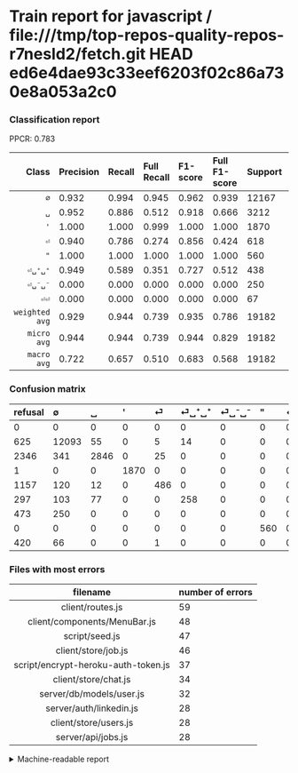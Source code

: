 # Train report for javascript / file:///tmp/top-repos-quality-repos-r7nesld2/fetch.git HEAD ed6e4dae93c33eef6203f02c86a730e8a053a2c0

### Classification report

PPCR: 0.783

| Class | Precision | Recall | Full Recall | F1-score | Full F1-score | Support | Full Support | PPCR |
|------:|:----------|:-------|:------------|:---------|:---------|:--------|:-------------|:-----|
| `∅` | 0.932| 0.994| 0.945| 0.962| 0.939| 12167| 12792| 0.951 |
| `␣` | 0.952| 0.886| 0.512| 0.918| 0.666| 3212| 5558| 0.578 |
| `'` | 1.000| 1.000| 0.999| 1.000| 1.000| 1870| 1871| 0.999 |
| `⏎` | 0.940| 0.786| 0.274| 0.856| 0.424| 618| 1775| 0.348 |
| `"` | 1.000| 1.000| 1.000| 1.000| 1.000| 560| 560| 1.000 |
| `⏎␣⁺␣⁺` | 0.949| 0.589| 0.351| 0.727| 0.512| 438| 735| 0.596 |
| `⏎␣⁻␣⁻` | 0.000| 0.000| 0.000| 0.000| 0.000| 250| 723| 0.346 |
| `⏎⏎` | 0.000| 0.000| 0.000| 0.000| 0.000| 67| 487| 0.138 |
| `weighted avg` | 0.929| 0.944| 0.739| 0.935| 0.786| 19182| 24501| 0.783 |
| `micro avg` | 0.944| 0.944| 0.739| 0.944| 0.829| 19182| 24501| 0.783 |
| `macro avg` | 0.722| 0.657| 0.510| 0.683| 0.568| 19182| 24501| 0.783 |

### Confusion matrix

|refusal|  ∅| ␣| '| ⏎| ⏎␣⁺␣⁺| ⏎␣⁻␣⁻| "| ⏎⏎| 
|:---|:---|:---|:---|:---|:---|:---|:---|:---|
|0 |0 |0 |0 |0 |0 |0 |0 |0 |
|625 |12093 |55 |0 |5 |14 |0 |0 |0 |
|2346 |341 |2846 |0 |25 |0 |0 |0 |0 |
|1 |0 |0 |1870 |0 |0 |0 |0 |0 |
|1157 |120 |12 |0 |486 |0 |0 |0 |0 |
|297 |103 |77 |0 |0 |258 |0 |0 |0 |
|473 |250 |0 |0 |0 |0 |0 |0 |0 |
|0 |0 |0 |0 |0 |0 |0 |560 |0 |
|420 |66 |0 |0 |1 |0 |0 |0 |0 |

### Files with most errors

| filename | number of errors|
|:----:|:-----|
| client/routes.js | 59 |
| client/components/MenuBar.js | 48 |
| script/seed.js | 47 |
| client/store/job.js | 46 |
| script/encrypt-heroku-auth-token.js | 37 |
| client/store/chat.js | 34 |
| server/db/models/user.js | 32 |
| server/auth/linkedin.js | 28 |
| client/store/users.js | 28 |
| server/api/jobs.js | 28 |

<details>
    <summary>Machine-readable report</summary>
```json
{
  "cl_report": {"\"": {"f1-score": 1.0, "precision": 1.0, "recall": 1.0, "support": 560}, "\u0027": {"f1-score": 1.0, "precision": 1.0, "recall": 1.0, "support": 1870}, "macro avg": {"f1-score": 0.6828711495414533, "precision": 0.7215717961691251, "recall": 0.6569273926989037, "support": 19182}, "micro avg": {"f1-score": 0.9442706704201856, "precision": 0.9442706704201856, "recall": 0.9442706704201856, "support": 19182}, "weighted avg": {"f1-score": 0.9347687333545429, "precision": 0.9292764937690052, "recall": 0.9442706704201856, "support": 19182}, "\u2205": {"f1-score": 0.9620525059665871, "precision": 0.9321668079858167, "recall": 0.9939179748500041, "support": 12167}, "\u23ce": {"f1-score": 0.8563876651982378, "precision": 0.9400386847195358, "recall": 0.7864077669902912, "support": 618}, "\u23ce\u23ce": {"f1-score": 0.0, "precision": 0.0, "recall": 0.0, "support": 67}, "\u23ce\u2423\u207a\u2423\u207a": {"f1-score": 0.7267605633802817, "precision": 0.9485294117647058, "recall": 0.589041095890411, "support": 438}, "\u23ce\u2423\u207b\u2423\u207b": {"f1-score": 0.0, "precision": 0.0, "recall": 0.0, "support": 250}, "\u2423": {"f1-score": 0.9177684617865204, "precision": 0.9518394648829431, "recall": 0.886052303860523, "support": 3212}},
  "cl_report_full": {"\"": {"f1-score": 1.0, "precision": 1.0, "recall": 1.0, "support": 560}, "\u0027": {"f1-score": 0.999732691793638, "precision": 1.0, "recall": 0.9994655264564404, "support": 1871}, "macro avg": {"f1-score": 0.5676039547843337, "precision": 0.7215717961691251, "recall": 0.5102124900313001, "support": 24501}, "micro avg": {"f1-score": 0.8292928599226244, "precision": 0.9442706704201856, "recall": 0.739275947920493, "support": 24501}, "weighted avg": {"f1-score": 0.7864543101293158, "precision": 0.8983853449491124, "recall": 0.739275947920493, "support": 24501}, "\u2205": {"f1-score": 0.9387153114690472, "precision": 0.9321668079858167, "recall": 0.9453564727954972, "support": 12792}, "\u23ce": {"f1-score": 0.42408376963350786, "precision": 0.9400386847195358, "recall": 0.27380281690140845, "support": 1775}, "\u23ce\u23ce": {"f1-score": 0.0, "precision": 0.0, "recall": 0.0, "support": 487}, "\u23ce\u2423\u207a\u2423\u207a": {"f1-score": 0.5124131082423039, "precision": 0.9485294117647058, "recall": 0.3510204081632653, "support": 735}, "\u23ce\u2423\u207b\u2423\u207b": {"f1-score": 0.0, "precision": 0.0, "recall": 0.0, "support": 723}, "\u2423": {"f1-score": 0.6658867571361723, "precision": 0.9518394648829431, "recall": 0.5120546959337892, "support": 5558}},
  "ppcr": 0.7829068201297906
}
```
</details>
